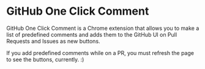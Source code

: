 # GitHub One Click Comment

GitHub One Click Comment is a Chrome extension that allows you to make a list of predefined comments and adds them to the GitHub UI on Pull Requests and Issues as new buttons.

If you add predefined comments while on a PR, you must refresh the page to see the buttons, currently.
:)
